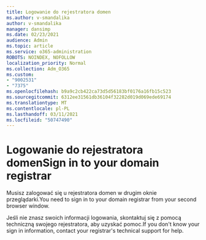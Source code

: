 ```yaml
---
title: Logowanie do rejestratora domen
ms.author: v-smandalika
author: v-smandalika
manager: dansimp
ms.date: 02/23/2021
audience: Admin
ms.topic: article
ms.service: o365-administration
ROBOTS: NOINDEX, NOFOLLOW
localization_priority: Normal
ms.collection: Adm_O365
ms.custom:
- "9002531"
- "7375"
ms.openlocfilehash: b9a9c2cb422ca73d5d56183bf0176a16fb15c523
ms.sourcegitcommit: 6312ee31561db36104f32282d019d069ede69174
ms.translationtype: MT
ms.contentlocale: pl-PL
ms.lasthandoff: 03/11/2021
ms.locfileid: "50747490"
---
```

# <a name="sign-in-to-your-domain-registrar"></a><span data-ttu-id="30019-102">Logowanie do rejestratora domen</span><span class="sxs-lookup"><span data-stu-id="30019-102">Sign in to your domain registrar</span></span>

<span data-ttu-id="30019-103">Musisz zalogować się u rejestratora domen w drugim oknie przeglądarki.</span><span class="sxs-lookup"><span data-stu-id="30019-103">You need to sign in to your domain registrar from your second browser window.</span></span>

<span data-ttu-id="30019-104">Jeśli nie znasz swoich informacji logowania, skontaktuj się z pomocą techniczną swojego rejestratora, aby uzyskać pomoc.</span><span class="sxs-lookup"><span data-stu-id="30019-104">If you don't know your sign in information, contact your registrar's technical support for help.</span></span>